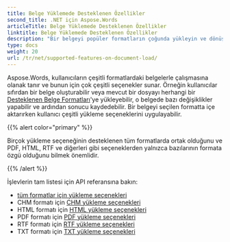 ```yaml
---
title: Belge Yüklemede Desteklenen Özellikler
second_title: .NET için Aspose.Words
articleTitle: Belge Yüklemede Desteklenen Özellikler
linktitle: Belge Yüklemede Desteklenen Özellikler
description: "Bir belgeyi popüler formatların çoğunda yükleyin ve dönüştürün ve C# kullanarak birçok Microsoft Word özelliğini destekler."
type: docs
weight: 20
url: /tr/net/supported-features-on-document-load/
---
```


Aspose.Words, kullanıcıların çeşitli formatlardaki belgelerle çalışmasına olanak tanır ve bunun için çok çeşitli seçenekler sunar. Örneğin kullanıcılar sıfırdan bir belge oluşturabilir veya mevcut bir dosyayı herhangi bir [Desteklenen Belge Formatları](/words/tr/net/supported-document-formats/)'ye yükleyebilir, o belgede bazı değişiklikler yapabilir ve ardından sonucu kaydedebilir. Bir belgeyi seçilen formatta içe aktarırken kullanıcı çeşitli yükleme seçeneklerini uygulayabilir.

{{% alert color="primary" %}}

Birçok yükleme seçeneğinin desteklenen tüm formatlarda ortak olduğunu ve PDF, HTML, RTF ve diğerleri gibi seçeneklerden yalnızca bazılarının formata özgü olduğunu bilmek önemlidir.

{{% /alert %}}

İşlevlerin tam listesi için API referansına bakın:

- [tüm formatlar için yükleme seçenekleri](https://reference.aspose.com/words/net/aspose.words.loading/loadoptions/)
- CHM formatı için [CHM yükleme seçenekleri](https://reference.aspose.com/words/net/aspose.words.loading/chmloadoptions/)
- HTML formatı için [HTML yükleme seçenekleri](https://reference.aspose.com/words/net/aspose.words.loading/htmlloadoptions/)
- PDF formatı için [PDF yükleme seçenekleri](https://reference.aspose.com/words/net/aspose.words.loading/pdfloadoptions/)
- RTF formatı için [RTF yükleme seçenekleri](https://reference.aspose.com/words/net/aspose.words.loading/rtfloadoptions/)
- TXT formatı için [TXT yükleme seçenekleri](https://reference.aspose.com/words/net/aspose.words.loading/txtloadoptions/)